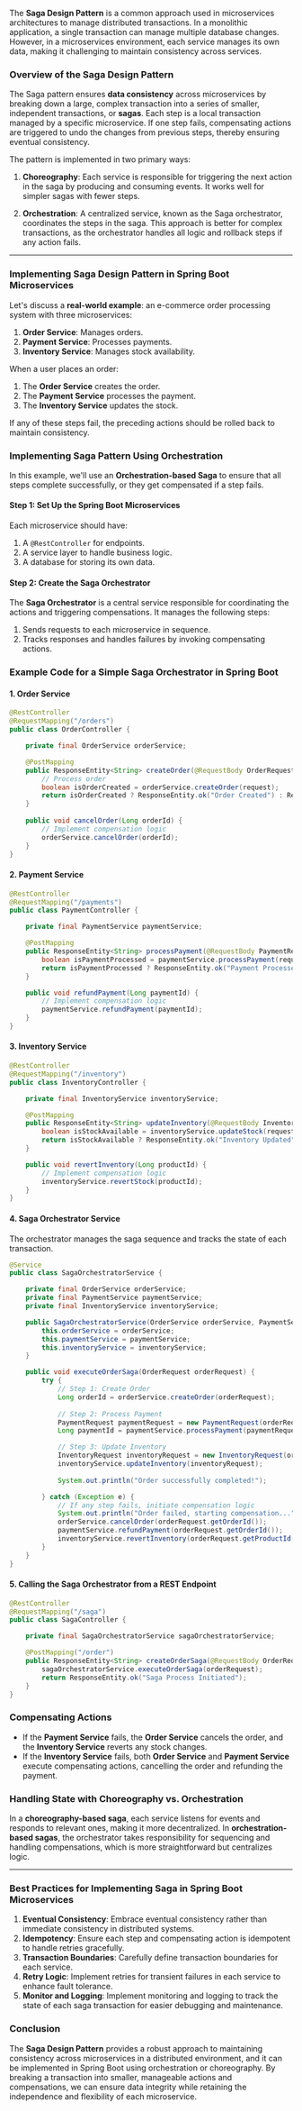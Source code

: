 The **Saga Design Pattern** is a common approach used in microservices architectures to manage distributed transactions. In a monolithic application, a single transaction can manage multiple database changes. However, in a microservices environment, each service manages its own data, making it challenging to maintain consistency across services.

### Overview of the Saga Design Pattern

The Saga pattern ensures **data consistency** across microservices by breaking down a large, complex transaction into a series of smaller, independent transactions, or **sagas**. Each step is a local transaction managed by a specific microservice. If one step fails, compensating actions are triggered to undo the changes from previous steps, thereby ensuring eventual consistency.

The pattern is implemented in two primary ways:

1. **Choreography**: Each service is responsible for triggering the next action in the saga by producing and consuming events. It works well for simpler sagas with fewer steps.

2. **Orchestration**: A centralized service, known as the Saga orchestrator, coordinates the steps in the saga. This approach is better for complex transactions, as the orchestrator handles all logic and rollback steps if any action fails.

---

### Implementing Saga Design Pattern in Spring Boot Microservices

Let's discuss a **real-world example**: an e-commerce order processing system with three microservices:
1. **Order Service**: Manages orders.
2. **Payment Service**: Processes payments.
3. **Inventory Service**: Manages stock availability.

When a user places an order:
1. The **Order Service** creates the order.
2. The **Payment Service** processes the payment.
3. The **Inventory Service** updates the stock.

If any of these steps fail, the preceding actions should be rolled back to maintain consistency.

### Implementing Saga Pattern Using Orchestration

In this example, we'll use an **Orchestration-based Saga** to ensure that all steps complete successfully, or they get compensated if a step fails.

#### Step 1: Set Up the Spring Boot Microservices

Each microservice should have:
1. A `@RestController` for endpoints.
2. A service layer to handle business logic.
3. A database for storing its own data.

#### Step 2: Create the Saga Orchestrator

The **Saga Orchestrator** is a central service responsible for coordinating the actions and triggering compensations. It manages the following steps:
1. Sends requests to each microservice in sequence.
2. Tracks responses and handles failures by invoking compensating actions.

### Example Code for a Simple Saga Orchestrator in Spring Boot

#### 1. Order Service
```java
@RestController
@RequestMapping("/orders")
public class OrderController {

    private final OrderService orderService;

    @PostMapping
    public ResponseEntity<String> createOrder(@RequestBody OrderRequest request) {
        // Process order
        boolean isOrderCreated = orderService.createOrder(request);
        return isOrderCreated ? ResponseEntity.ok("Order Created") : ResponseEntity.status(HttpStatus.BAD_REQUEST).body("Order Creation Failed");
    }
    
    public void cancelOrder(Long orderId) {
        // Implement compensation logic
        orderService.cancelOrder(orderId);
    }
}
```

#### 2. Payment Service
```java
@RestController
@RequestMapping("/payments")
public class PaymentController {

    private final PaymentService paymentService;

    @PostMapping
    public ResponseEntity<String> processPayment(@RequestBody PaymentRequest request) {
        boolean isPaymentProcessed = paymentService.processPayment(request);
        return isPaymentProcessed ? ResponseEntity.ok("Payment Processed") : ResponseEntity.status(HttpStatus.BAD_REQUEST).body("Payment Failed");
    }

    public void refundPayment(Long paymentId) {
        // Implement compensation logic
        paymentService.refundPayment(paymentId);
    }
}
```

#### 3. Inventory Service
```java
@RestController
@RequestMapping("/inventory")
public class InventoryController {

    private final InventoryService inventoryService;

    @PostMapping
    public ResponseEntity<String> updateInventory(@RequestBody InventoryRequest request) {
        boolean isStockAvailable = inventoryService.updateStock(request);
        return isStockAvailable ? ResponseEntity.ok("Inventory Updated") : ResponseEntity.status(HttpStatus.BAD_REQUEST).body("Inventory Update Failed");
    }

    public void revertInventory(Long productId) {
        // Implement compensation logic
        inventoryService.revertStock(productId);
    }
}
```

#### 4. Saga Orchestrator Service
The orchestrator manages the saga sequence and tracks the state of each transaction.

```java
@Service
public class SagaOrchestratorService {

    private final OrderService orderService;
    private final PaymentService paymentService;
    private final InventoryService inventoryService;

    public SagaOrchestratorService(OrderService orderService, PaymentService paymentService, InventoryService inventoryService) {
        this.orderService = orderService;
        this.paymentService = paymentService;
        this.inventoryService = inventoryService;
    }

    public void executeOrderSaga(OrderRequest orderRequest) {
        try {
            // Step 1: Create Order
            Long orderId = orderService.createOrder(orderRequest);
            
            // Step 2: Process Payment
            PaymentRequest paymentRequest = new PaymentRequest(orderRequest.getAmount(), orderId);
            Long paymentId = paymentService.processPayment(paymentRequest);

            // Step 3: Update Inventory
            InventoryRequest inventoryRequest = new InventoryRequest(orderRequest.getProductId(), orderRequest.getQuantity());
            inventoryService.updateInventory(inventoryRequest);
            
            System.out.println("Order successfully completed!");

        } catch (Exception e) {
            // If any step fails, initiate compensation logic
            System.out.println("Order failed, starting compensation...");
            orderService.cancelOrder(orderRequest.getOrderId());
            paymentService.refundPayment(orderRequest.getOrderId());
            inventoryService.revertInventory(orderRequest.getProductId());
        }
    }
}
```

#### 5. Calling the Saga Orchestrator from a REST Endpoint
```java
@RestController
@RequestMapping("/saga")
public class SagaController {

    private final SagaOrchestratorService sagaOrchestratorService;

    @PostMapping("/order")
    public ResponseEntity<String> createOrderSaga(@RequestBody OrderRequest orderRequest) {
        sagaOrchestratorService.executeOrderSaga(orderRequest);
        return ResponseEntity.ok("Saga Process Initiated");
    }
}
```

### Compensating Actions
- If the **Payment Service** fails, the **Order Service** cancels the order, and the **Inventory Service** reverts any stock changes.
- If the **Inventory Service** fails, both **Order Service** and **Payment Service** execute compensating actions, cancelling the order and refunding the payment.

### Handling State with Choreography vs. Orchestration

In a **choreography-based saga**, each service listens for events and responds to relevant ones, making it more decentralized. In **orchestration-based sagas**, the orchestrator takes responsibility for sequencing and handling compensations, which is more straightforward but centralizes logic.

---

### Best Practices for Implementing Saga in Spring Boot Microservices

1. **Eventual Consistency**: Embrace eventual consistency rather than immediate consistency in distributed systems.
2. **Idempotency**: Ensure each step and compensating action is idempotent to handle retries gracefully.
3. **Transaction Boundaries**: Carefully define transaction boundaries for each service.
4. **Retry Logic**: Implement retries for transient failures in each service to enhance fault tolerance.
5. **Monitor and Logging**: Implement monitoring and logging to track the state of each saga transaction for easier debugging and maintenance.

### Conclusion

The **Saga Design Pattern** provides a robust approach to maintaining consistency across microservices in a distributed environment, and it can be implemented in Spring Boot using orchestration or choreography. By breaking a transaction into smaller, manageable actions and compensations, we can ensure data integrity while retaining the independence and flexibility of each microservice. 